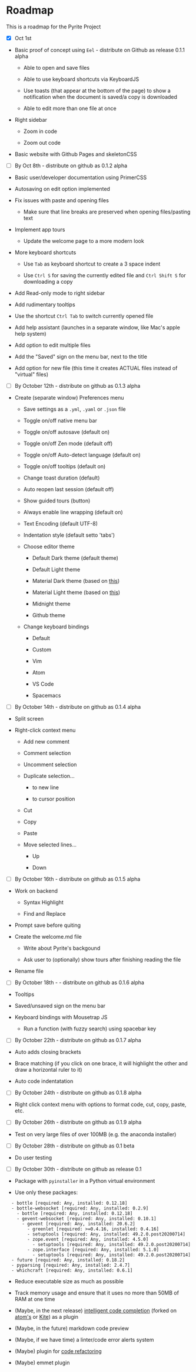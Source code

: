 # Roadmap

This is a roadmap for the Pyrite Project

- [x] Oct 1st

* Basic proof of concept using `Eel` - distribute on Github as release 0.1.1 alpha

  * Able to open and save files

  * Able to use keyboard shortcuts via KeyboardJS

  * Use toasts (that appear at the bottom of the page) to show a notification when the document is saved/a copy is downloaded

  * Able to edit more than one file at once

* Right sidebar

  * Zoom in code

  * Zoom out code

* Basic website with Github Pages and skeletonCSS

- [ ] By Oct 8th - distribute on github as 0.1.2 alpha

* Basic user/developer documentation using PrimerCSS

* Autosaving on edit option implemented

* Fix issues with paste and opening files

  * Make sure that line breaks are preserved when opening files/pasting text

* Implement app tours

  * Update the welcome page to a more modern look 

* More keyboard shortcuts

  * Use `Tab` as keyboard shortcut to create a 3 space indent 

  * Use `Ctrl S` for saving the currently edited file and `Ctrl Shift S` for downloading a copy

* Add Read-only mode to right sidebar

* Add rudimentary tooltips

* Use the shortcut `Ctrl Tab` to switch currently opened file

* Add help assistant (launches in a separate window, like Mac's apple help system)

* Add option to edit multiple files

* Add the "Saved" sign on the menu bar, next to the title

* Add option for new file (this time it creates ACTUAL files instead of "virtual" files)

- [ ] By October 12th - distribute on github as 0.1.3 alpha

* Create (separate window) Preferences menu

  * Save settings as a `.yml`, `.yaml` or `.json` file

  * Toggle on/off native menu bar

  * Toggle on/off autosave (default on)

  * Toggle on/off Zen mode (default off)

  * Toggle on/off Auto-detect language (default on)

  * Toggle on/off tooltips (default on)

  * Change toast duration (default)

  * Auto reopen last session (default off)

  * Show guided tours (button)

  * Always enable line wrapping (default on)

  * Text Encoding (default UTF-8)

  * Indentation style (default setto 'tabs')

  * Choose editor theme

    * Default Dark theme (default theme)

    * Default Light theme

    * Material Dark theme (based on [this](https://material-theme.site/))

    * Material Light theme (based on [this](https://material-theme.site/))

    * Midnight theme

    * Github theme

  * Change keyboard bindings

    * Default

    * Custom

    * Vim

    * Atom

    * VS Code

    * Spacemacs

- [ ] By October 14th - distribute on github as 0.1.4 alpha

* Split screen

* Right-click context menu

  * Add new comment

  * Comment selection

  * Uncomment selection

  * Duplicate selection...

    * to new line

    * to cursor position

  * Cut 

  * Copy

  * Paste

  * Move selected lines...

    * Up

    * Down


- [ ] By October 16th - distribute on github as 0.1.5 alpha

* Work on backend

  * Syntax Highlight

  * Find and Replace

* Prompt save before quiting

* Create the welcome.md file

  * Write about Pyrite's backgound

  * Ask user to (optionally) show tours after finishing reading the file 

* Rename file

- [ ] By October 18th - - distribute on github as 0.1.6 alpha

* Tooltips

* Saved/unsaved sign on the menu bar

* Keyboard bindings with Mousetrap JS

  * Run a function (with fuzzy search) using spacebar key

- [ ]  By October 22th - distribute on github as 0.1.7 alpha

* Auto adds closing brackets

* Brace matching (if you click on one brace, it will highlight the other and draw a horizontal ruler to it)

* Auto code indentatation

- [ ]  By October 24th - distribute on github as 0.1.8 alpha

* Right click context menu with options to format code, cut, copy, paste, etc.

- [ ]  By October 26th - distribute on github as 0.1.9 alpha

* Test on very large files of over 100MB (e.g. the anaconda installer)

- [ ] By October 28th - distribute on github as 0.1 beta

* Do user testing

- [ ] By October 30th - distribute on github as release 0.1 

* Package with `pyinstaller` in a Python virtual environment

* Use only these packages:

```
  - bottle [required: Any, installed: 0.12.18]
  - bottle-websocket [required: Any, installed: 0.2.9]
    - bottle [required: Any, installed: 0.12.18]
    - gevent-websocket [required: Any, installed: 0.10.1]
      - gevent [required: Any, installed: 20.6.2]
        - greenlet [required: >=0.4.16, installed: 0.4.16]
        - setuptools [required: Any, installed: 49.2.0.post20200714]
        - zope.event [required: Any, installed: 4.5.0]
          - setuptools [required: Any, installed: 49.2.0.post20200714]
        - zope.interface [required: Any, installed: 5.1.0]
          - setuptools [required: Any, installed: 49.2.0.post20200714]
  - future [required: Any, installed: 0.18.2]
  - pyparsing [required: Any, installed: 2.4.7]
  - whichcraft [required: Any, installed: 0.6.1]

```

* Reduce executable size as much as possible

* Track memory usage and ensure that it uses no more than 50MB of RAM at one time

* (Maybe, in the next release) [intelligent code completion](https://en.wikipedia.org/wiki/Intelligent_code_completion) (forked on [atom's](https://github.com/atom/autocomplete-plus) or [Kite](https://github.com/kiteco/atom-plugin)) as a plugin

* (Maybe, in the future) markdown code preview

* (Maybe, if we have time) a linter/code error alerts system

* (Maybe) plugin for [code refactoring](https://en.wikipedia.org/wiki/Code_refactoring)

* (Maybe) emmet plugin
